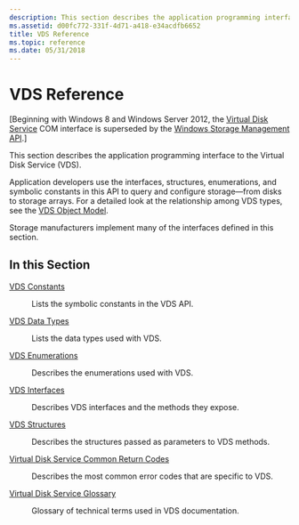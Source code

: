 ```yaml
---
description: This section describes the application programming interface to the Virtual Disk Service (VDS).
ms.assetid: d00fc772-331f-4d71-a418-e34acdfb6652
title: VDS Reference
ms.topic: reference
ms.date: 05/31/2018
---
```


# VDS Reference

\[Beginning with Windows 8 and Windows Server 2012, the [Virtual Disk Service](virtual-disk-service-portal.md) COM interface is superseded by the [Windows Storage Management API](/windows-hardware/drivers/storage/windows-storage-management-api-portal).\]

This section describes the application programming interface to the Virtual Disk Service (VDS).

Application developers use the interfaces, structures, enumerations, and symbolic constants in this API to query and configure storage—from disks to storage arrays. For a detailed look at the relationship among VDS types, see the [VDS Object Model](vds-object-model.md).

Storage manufacturers implement many of the interfaces defined in this section.

## In this Section

<dl> <dt>

[VDS Constants](vds-constants.md)
</dt> <dd>

Lists the symbolic constants in the VDS API.

</dd> <dt>

[VDS Data Types](vds-data-types.md)
</dt> <dd>

Lists the data types used with VDS.

</dd> <dt>

[VDS Enumerations](vds-enumerations.md)
</dt> <dd>

Describes the enumerations used with VDS.

</dd> <dt>

[VDS Interfaces](vds-interfaces.md)
</dt> <dd>

Describes VDS interfaces and the methods they expose.

</dd> <dt>

[VDS Structures](vds-structures.md)
</dt> <dd>

Describes the structures passed as parameters to VDS methods.

</dd> <dt>

[Virtual Disk Service Common Return Codes](virtual-disk-service-common-return-codes.md)
</dt> <dd>

Describes the most common error codes that are specific to VDS.

</dd> <dt>

[Virtual Disk Service Glossary](virtual-disk-service-glossary-all.md)
</dt> <dd>

Glossary of technical terms used in VDS documentation.

</dd> </dl>

 

 
